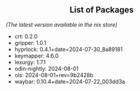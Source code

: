 <!--- This list was auto-generated by ./helper.sh. DO NOT edit this file manually. -->

<h2 align="center">List of Packages</h2>

_(The latest version available in the nix store)_

- crt: 0.2.0
- gripper: 1.0.1
- hyprlock: 0.4.1+date=2024-07-30_8a89181
- keymapper: 4.6.0
- lexurgy: 1.7.1
- odin-nightly: 2024-08-01
- ols: 2024-08-01+rev=9b2428b
- waybar: 0.10.4+date=2024-07-22_003dd3a
